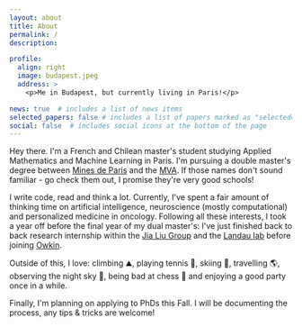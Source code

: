 ```yaml
---
layout: about
title: About
permalink: /
description: 

profile:
  align: right
  image: budapest.jpeg
  address: >
    <p>Me in Budapest, but currently living in Paris!</p>

news: true  # includes a list of news items
selected_papers: false # includes a list of papers marked as "selected={true}"
social: false  # includes social icons at the bottom of the page
---
```


Hey there. I'm a French and Chilean master's student studying Applied Mathematics and Machine Learning in Paris. I'm pursuing a double master's degree between [Mines de Paris](https://www.minesparis.psl.eu/) and the [MVA](https://www.master-mva.com/). If those names don't sound familiar - go check them out, I promise they're very good schools!

I write code, read and think a lot. Currently, I've spent a fair amount of thinking time on artificial intelligence, neuroscience (mostly computational) and personalized medicine in oncology. Following all these interests, I took a year off before the final year of my dual master's: I've just finished back to back research internship within the [Jia Liu Group](https://liulab.seas.harvard.edu/) and the [Landau lab](https://www.landaulab.org/) before joining [Owkin](https://owkin.com/).

Outside of this, I love: climbing :mountain:, playing tennis :tennis:, skiing :ski:, travelling :earth_americas:, observing the night sky :milky_way:, being bad at chess :crown: and enjoying a good party once in a while.

Finally, I'm planning on applying to PhDs this Fall. I will be documenting the process, any tips & tricks are welcome!